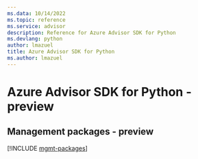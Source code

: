 ```yaml
---
ms.data: 10/14/2022
ms.topic: reference
ms.service: advisor
description: Reference for Azure Advisor SDK for Python
ms.devlang: python
author: lmazuel
title: Azure Advisor SDK for Python
ms.author: lmazuel
---
```

# Azure Advisor SDK for Python - preview

## Management packages - preview
[!INCLUDE [mgmt-packages](advisor-mgmt-index.md)]